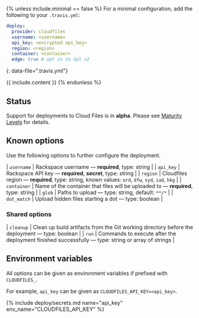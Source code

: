 {% unless include.minimal == false %}
For a minimal configuration, add the following to your `.travis.yml`:

```yaml
deploy:
  provider: cloudfiles
  username: <username>
  api_key: <encrypted api_key>
  region: <region>
  container: <container>
  edge: true # opt in to dpl v2
```
{: data-file=".travis.yml"}



{{ include.content }}
{% endunless %}

## Status

Support for deployments to Cloud Files is in **alpha**. Please see [Maturity Levels](/user/deployment-v2/#maturity-levels) for details.
## Known options

Use the following options to further configure the deployment.

| `username` | Rackspace username &mdash; **required**, type: string |
| `api_key` | Rackspace API key &mdash; **required**, **secret**, type: string |
| `region` | Cloudfiles region &mdash; **required**, type: string, known values: `ord`, `dfw`, `syd`, `iad`, `hkg` |
| `container` | Name of the container that files will be uploaded to &mdash; **required**, type: string |
| `glob` | Paths to upload &mdash; type: string, default: `**/*` |
| `dot_match` | Upload hidden files starting a dot &mdash; type: boolean |

### Shared options

| `cleanup` | Clean up build artifacts from the Git working directory before the deployment &mdash; type: boolean |
| `run` | Commands to execute after the deployment finished successfully &mdash; type: string or array of strings |

## Environment variables

All options can be given as environment variables if prefixed with `CLOUDFILES_`.

For example, `api_key` can be given as `CLOUDFILES_API_KEY=<api_key>`.

{% include deploy/secrets.md name="api_key" env_name="CLOUDFILES_API_KEY" %}